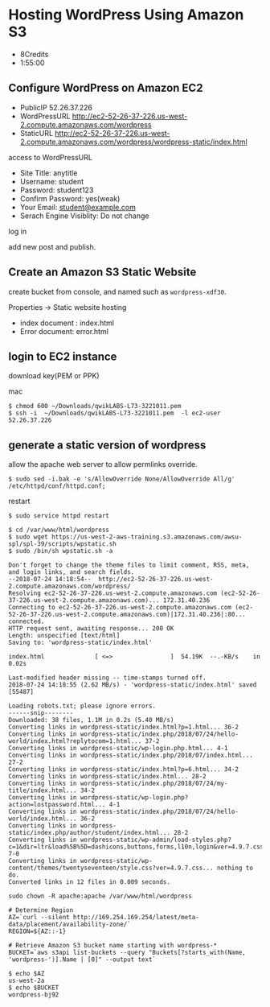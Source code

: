 # Hosting WordPress Using Amazon S3
- 8Credits
- 1:55:00

## Configure WordPress on Amazon EC2

- PublicIP 52.26.37.226
- WordPressURL http://ec2-52-26-37-226.us-west-2.compute.amazonaws.com/wordpress
- StaticURL http://ec2-52-26-37-226.us-west-2.compute.amazonaws.com/wordpress/wordpress-static/index.html

access to WordPressURL

- Site Title: anytitle
- Username: student
- Password: student123
- Confirm Password: yes(weak)
- Your Email: student@example.com
- Serach Engine Visiblity: Do not change

log in

add new post and publish.

## Create an Amazon S3 Static Website

create bucket from console, and named such as `wordpress-xdf30`.

Properties -> Static website hosting

- index document : index.html
- Error document: error.html

## login to EC2 instance
download key(PEM or PPK)

mac 
```console
$ chmod 600 ~/Downloads/qwikLABS-L73-3221011.pem  
$ ssh -i  ~/Downloads/qwikLABS-L73-3221011.pem  -l ec2-user 52.26.37.226
```

## generate a static version of wordpress

allow the apache web server to allow permlinks override.
```console 
$ sudo sed -i.bak -e 's/AllowOverride None/AllowOverride All/g' /etc/httpd/conf/httpd.conf;
```
restart
```console 
$ sudo service httpd restart
 ```
 
 ```
$ cd /var/www/html/wordpress
$ sudo wget https://us-west-2-aws-training.s3.amazonaws.com/awsu-spl/spl-39/scripts/wpstatic.sh
$ sudo /bin/sh wpstatic.sh -a
```

```
Don't forget to change the theme files to limit comment, RSS, meta, and login links, and search fields.
--2018-07-24 14:18:54--  http://ec2-52-26-37-226.us-west-2.compute.amazonaws.com/wordpress/
Resolving ec2-52-26-37-226.us-west-2.compute.amazonaws.com (ec2-52-26-37-226.us-west-2.compute.amazonaws.com)... 172.31.40.236
Connecting to ec2-52-26-37-226.us-west-2.compute.amazonaws.com (ec2-52-26-37-226.us-west-2.compute.amazonaws.com)|172.31.40.236|:80... connected.
HTTP request sent, awaiting response... 200 OK
Length: unspecified [text/html]
Saving to: 'wordpress-static/index.html'

index.html              [ <=>                ]  54.19K  --.-KB/s    in 0.02s

Last-modified header missing -- time-stamps turned off.
2018-07-24 14:18:55 (2.62 MB/s) - 'wordpress-static/index.html' saved [55487]

Loading robots.txt; please ignore errors.
------snip--------
Downloaded: 38 files, 1.1M in 0.2s (5.40 MB/s)
Converting links in wordpress-static/index.html?p=1.html... 36-2
Converting links in wordpress-static/index.php/2018/07/24/hello-world/index.html?replytocom=1.html... 37-2
Converting links in wordpress-static/wp-login.php.html... 4-1
Converting links in wordpress-static/index.php/2018/07/index.html... 27-2
Converting links in wordpress-static/index.html?p=6.html... 34-2
Converting links in wordpress-static/index.html... 28-2
Converting links in wordpress-static/index.php/2018/07/24/my-title/index.html... 34-2
Converting links in wordpress-static/wp-login.php?action=lostpassword.html... 4-1
Converting links in wordpress-static/index.php/2018/07/24/hello-world/index.html... 36-2
Converting links in wordpress-static/index.php/author/student/index.html... 28-2
Converting links in wordpress-static/wp-admin/load-styles.php?c=1&dir=ltr&load%5B%5D=dashicons,buttons,forms,l10n,login&ver=4.9.7.css... 7-0
Converting links in wordpress-static/wp-content/themes/twentyseventeen/style.css?ver=4.9.7.css... nothing to do.
Converted links in 12 files in 0.009 seconds.
```

```
sudo chown -R apache:apache /var/www/html/wordpress
```
```
# Determine Region
AZ=`curl --silent http://169.254.169.254/latest/meta-data/placement/availability-zone/`
REGION=${AZ::-1}

# Retrieve Amazon S3 bucket name starting with wordpress-*
BUCKET=`aws s3api list-buckets --query "Buckets[?starts_with(Name, 'wordpress-')].Name | [0]" --output text`
```
```
$ echo $AZ
us-west-2a
$ echo $BUCKET
wordpress-bj92
```
